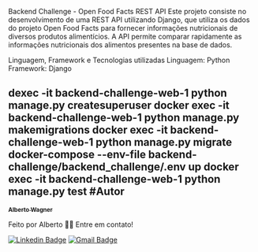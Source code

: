 Backend Challenge - Open Food Facts REST API
Este projeto consiste no desenvolvimento de uma REST API utilizando Django, que utiliza os dados do projeto Open Food Facts para fornecer informações nutricionais de diversos produtos alimentícios. A API permite comparar rapidamente as informações nutricionais dos alimentos presentes na base de dados.

Linguagem, Framework e Tecnologias utilizadas
Linguagem: Python
Framework: Django

dexec -it backend-challenge-web-1 python manage.py createsuperuser
docker exec -it backend-challenge-web-1 python manage.py makemigrations
docker exec -it backend-challenge-web-1 python manage.py migrate
docker-compose --env-file backend-challenge/backend_challenge/.env up
docker exec -it backend-challenge-web-1 python manage.py test
#Autor
---

<a href="#">
 <sub><b>Alberto Wagner</b></sub></a> <a href="#" ></a>


Feito por Alberto 👋🏽 Entre em contato!

[![Linkedin Badge](https://img.shields.io/badge/-Alberto-blue?style=flat-square&logo=Linkedin&logoColor=white&link=https://www.linkedin.com/in/alberto-wagner-5571a3106/)](https://www.linkedin.com/in/alberto-wagner-5571a3106/)
[![Gmail Badge](https://img.shields.io/badge/-albertow475@gmail.com-c14438?style=flat-square&logo=Gmail&logoColor=white&link=mailto:albertow475@gmail.com)](mailto:albertow475@gmail.com
)
